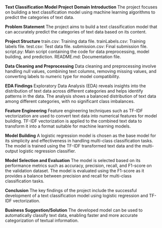 **Text Classification Model Project**
**Domain Introduction**
The project focuses on building a text classification model using machine learning algorithms to predict the categories of text data.

**Problem Statement**
The project aims to build a text classification model that can accurately predict the categories of text data based on its content.

**Project Structure**
train.csv: Training data file.
trainLabels.csv: Training labels file.
test.csv: Test data file.
submission.csv: Final submission file.
script.py: Main script containing the code for data preprocessing, model building, and prediction.
README.md: Documentation file.

**Data Cleaning and Preprocessing**
Data cleaning and preprocessing involve handling null values, combining text columns, removing missing values, and converting labels to numeric type for model compatibility.

**EDA Findings**
Exploratory Data Analysis (EDA) reveals insights into the distribution of text data across different categories and helps identify patterns in the data. The analysis shows a balanced distribution of text data among different categories, with no significant class imbalances.

**Feature Engineering**
Feature engineering techniques such as TF-IDF vectorization are used to convert text data into numerical features for model building. TF-IDF vectorization is applied to the combined text data to transform it into a format suitable for machine learning models.

**Model Building**
A logistic regression model is chosen as the base model for its simplicity and effectiveness in handling multi-class classification tasks. The model is trained using the TF-IDF transformed text data and the multi-output logistic regression classifier.

**Model Selection and Evaluation**
The model is selected based on its performance metrics such as accuracy, precision, recall, and F1-score on the validation dataset. The model is evaluated using the F1-score as it provides a balance between precision and recall for multi-class classification tasks.

**Conclusion**
The key findings of the project include the successful development of a text classification model using logistic regression and TF-IDF vectorization.

**Business Suggestion/Solution**
The developed model can be used to automatically classify text data, enabling faster and more accurate categorization of textual information.
